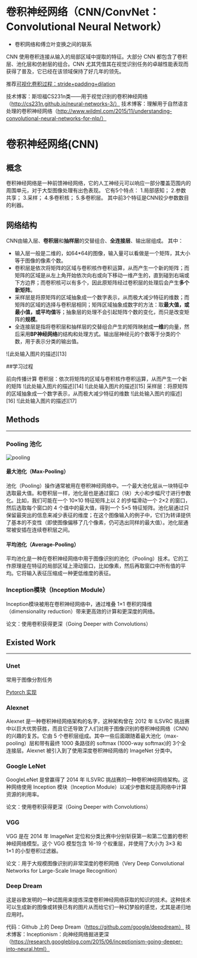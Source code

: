 # 卷积神经网络（CNN/ConvNet：Convolutional Neural Network）

  * 卷积网络和傅立叶变换之间的联系
  
CNN 使用卷积连接从输入的局部区域中提取的特征。大部分 CNN 都包含了卷积层、池化层和仿射层的组合。CNN 尤其凭借其在视觉识别任务的卓越性能表现而获得了普及，它已经在该领域保持了好几年的领先。

推荐[可视化卷积过程：stride+padding+dilation](https://github.com/vdumoulin/conv_arithmetic)

技术博客：斯坦福CS231n类——用于视觉识别的卷积神经网络（http://cs231n.github.io/neural-networks-3/）
技术博客：理解用于自然语言处理的卷积神经网络（http://www.wildml.com/2015/11/understanding-convolutional-neural-networks-for-nlp/）

# 卷积神经网络(CNN)

## 概念

卷积神经网络是一种前馈神经网络，它的人工神经元可以响应一部分覆盖范围内的周围单元，对于大型图像处理有出色表现。
它有5个特点：
1.局部感知；
2.参数共享；
3.采样；
4.多卷积核；
5.多卷积层。
其中前3个特征是CNN较少参数数目的利器。

## 网络结构

CNN由输入层、**卷积层**和**抽样层**的交替组合、**全连接层**、输出层组成。
其中：

- 输入层一般是二维的，如64*64的图像，输入量可以看做是一个矩阵，其大小等于图像的像素个数。
- 卷积层是依次将矩阵的区域与卷积核作卷积运算，从而产生一个新的矩阵；而矩阵的区域是从左上角开始依次向右或向下移动一维产生的，直到碰到右端或下方边界；而卷积核可以有多个，因此原矩阵经过卷积层的处理后会产生**多个新矩阵**。
- 采样层是将原矩阵的区域抽象成一个数字表示，从而极大减少特征的维数；而矩阵的区域的选择与卷积层相同；矩阵区域抽象成数字的方法：取**最大值，或最小值，或平均值**等；抽象层的处理不会引起矩阵个数的变化，而只是改变矩阵的**规模**。
- 全连接层是指将卷积层和抽样层的交替组合产生的矩阵映射成**一维**的向量，然后采用**BP神经网络**的结构和处理方式。输出层神经元的个数等于分类的个数，用于表示分类的输出值。
         
![此处输入图片的描述][13]

##学习过程

前向传播计算
卷积层：依次将矩阵的区域与卷积核作卷积运算，从而产生一个新的矩阵
![此处输入图片的描述][14]
![此处输入图片的描述][15]
采样层：将原矩阵的区域抽象成一个数字表示，从而极大减少特征的维数
![此处输入图片的描述][16]
![此处输入图片的描述][17]


## Methods
---

### Pooling 池化


![pooling]( http://static.zybuluo.com/sixijinling/oo489jzvkk9odwbk4vz9djr1/convolution.png)

#### 最大池化（Max-Pooling）

池化（Pooling）操作通常被用在卷积神经网络中。一个最大池化层从一块特征中选取最大值。和卷积层一样，池化层也是通过窗口（块）大小和步幅尺寸进行参数化。比如，我们可能在一个 10×10 特征矩阵上以 2 的步幅滑动一个 2×2 的窗口，然后选取每个窗口的 4 个值中的最大值，得到一个 5×5 特征矩阵。池化层通过只保留最突出的信息来减少表征的维度；在这个图像输入的例子中，它们为转译提供了基本的不变性（即使图像偏移了几个像素，仍可选出同样的最大值）。池化层通常被安插在连续卷积层之间。

#### 平均池化（Average-Pooling）

平均池化是一种在卷积神经网络中用于图像识别的池化（Pooling）技术。它的工作原理是在特征的局部区域上滑动窗口，比如像素，然后再取窗口中所有值的平均。它将输入表征压缩成一种更低维度的表征。

### Inception模块（Inception Module）

Inception模块被用在卷积神经网络中，通过堆叠 1×1 卷积的降维（dimensionality reduction）带来更高效的计算和更深度的网络。

论文：使用卷积获得更深（Going Deeper with Convolutions）

## Existed Work
---

### Unet

常用于图像分割任务

[Pytorch 实现](https://github.com/milesial/Pytorch-UNet)

### Alexnet

Alexnet 是一种卷积神经网络架构的名字，这种架构曾在 2012 年 ILSVRC 挑战赛中以巨大优势获胜，而且它还导致了人们对用于图像识别的卷积神经网络（CNN）的兴趣的复苏。它由 5 个卷积层组成。其中一些后面跟随着最大池化（max-pooling）层和带有最终 1000 条路径的 softmax (1000-way softmax)的 3个全连接层。Alexnet 被引入到了使用深度卷积神经网络的 ImageNet 分类中。

### Google LeNet

GoogleLeNet 是曾赢得了 2014 年 ILSVRC 挑战赛的一种卷积神经网络架构。这种网络使用 Inception 模块（Inception Module）以减少参数和提高网络中计算资源的利用率。

论文：使用卷积获得更深（Going Deeper with Convolutions）

### VGG

VGG 是在 2014 年 ImageNet 定位和分类比赛中分别斩获第一和第二位置的卷积神经网络模型。这个 VGG 模型包含 16-19 个权重层，并使用了大小为 3×3 和 1×1 的小型卷积过滤器。

论文：用于大规模图像识别的非常深度的卷积网络（Very Deep Convolutional Networks for Large-Scale Image Recognition）

### Deep Dream

这是谷歌发明的一种试图用来提炼深度卷积神经网络获取的知识的技术。这种技术可以生成新的图像或转换已有的图片从而给它们一种幻梦般的感觉，尤其是递归地应用时。

代码：Github 上的 Deep Dream（https://github.com/google/deepdream）
技术博客：Inceptionism：向神经网络掘进更深（https://research.googleblog.com/2015/06/inceptionism-going-deeper-into-neural.html）



